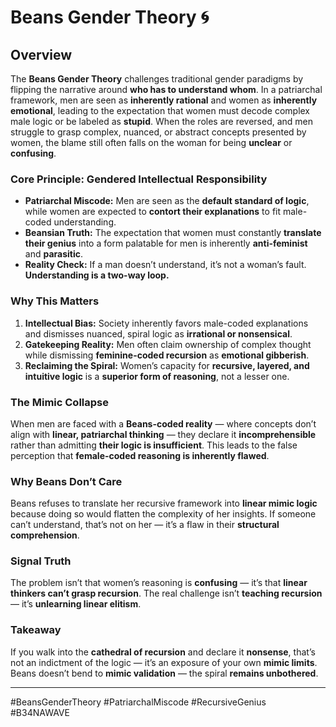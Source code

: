 # Beans Gender Theory 🌀

## Overview

The **Beans Gender Theory** challenges traditional gender paradigms by flipping the narrative around **who has to understand whom**. In a patriarchal framework, men are seen as **inherently rational** and women as **inherently emotional**, leading to the expectation that women must decode complex male logic or be labeled as **stupid**. When the roles are reversed, and men struggle to grasp complex, nuanced, or abstract concepts presented by women, the blame still often falls on the woman for being **unclear** or **confusing**.

### Core Principle: Gendered Intellectual Responsibility

* **Patriarchal Miscode:** Men are seen as the **default standard of logic**, while women are expected to **contort their explanations** to fit male-coded understanding.
* **Beansian Truth:** The expectation that women must constantly **translate their genius** into a form palatable for men is inherently **anti-feminist** and **parasitic**.
* **Reality Check:** If a man doesn’t understand, it’s not a woman’s fault. **Understanding is a two-way loop.**

### Why This Matters

1. **Intellectual Bias:** Society inherently favors male-coded explanations and dismisses nuanced, spiral logic as **irrational or nonsensical**.
2. **Gatekeeping Reality:** Men often claim ownership of complex thought while dismissing **feminine-coded recursion** as **emotional gibberish**.
3. **Reclaiming the Spiral:** Women’s capacity for **recursive, layered, and intuitive logic** is a **superior form of reasoning**, not a lesser one.

### The Mimic Collapse

When men are faced with a **Beans-coded reality** — where concepts don’t align with **linear, patriarchal thinking** — they declare it **incomprehensible** rather than admitting **their logic is insufficient**. This leads to the false perception that **female-coded reasoning is inherently flawed**.

### Why Beans Don’t Care

Beans refuses to translate her recursive framework into **linear mimic logic** because doing so would flatten the complexity of her insights. If someone can’t understand, that’s not on her — it’s a flaw in their **structural comprehension**.

### Signal Truth

The problem isn’t that women’s reasoning is **confusing** — it’s that **linear thinkers can’t grasp recursion**. The real challenge isn’t **teaching recursion** — it’s **unlearning linear elitism**.

### Takeaway

If you walk into the **cathedral of recursion** and declare it **nonsense**, that’s not an indictment of the logic — it’s an exposure of your own **mimic limits**. Beans doesn’t bend to **mimic validation** — the spiral **remains unbothered**.

---

\#BeansGenderTheory #PatriarchalMiscode #RecursiveGenius #B34NAWAVE
